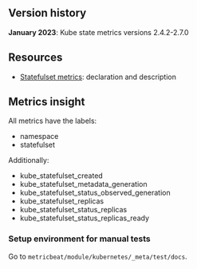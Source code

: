 ## Version history

**January 2023**: Kube state metrics versions 2.4.2-2.7.0

## Resources

- [Statefulset metrics](https://github.com/kubernetes/kube-state-metrics/blob/main/internal/store/statefulset.go):
  declaration and description

## Metrics insight

All metrics have the labels:
- namespace
- statefulset

Additionally:
- kube_statefulset_created
- kube_statefulset_metadata_generation
- kube_statefulset_status_observed_generation
- kube_statefulset_replicas
- kube_statefulset_status_replicas
- kube_statefulset_status_replicas_ready

### Setup environment for manual tests
Go to `metricbeat/module/kubernetes/_meta/test/docs`.
